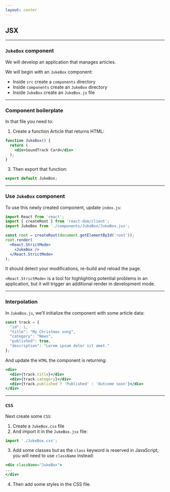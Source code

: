 ```yaml
---
layout: center
---
```


## JSX

<Toc maxDepth="2" mode="onlySiblings"/>

---

### `JukeBox` component

We will develop an application that manages articles.

We will begin with an `JukeBox` component:

- Inside `src` create a `components` directory
- Inside `components` create an `JukeBox` directory
- Inside `JukeBox` create an `JukeBox.js` file

---

### Component boilerplate

In that file you need to:

1. Create a function Article that returns HTML:

```jsx
function JukeBox() {
  return (
    <div>SoundTrack Card</div>
  );
}
```

3. Then export that function:

```jsx
export default JukeBox;
```

---

### Use `JukeBox` component

To use this newly created component, update `index.js`:
```jsx
import React from 'react';
import { createRoot } from 'react-dom/client';
import JukeBox from './components/JukeBox/JukeBox.jsx';

const root = createRoot(document.getElementById('root'));
root.render(
  <React.StrictMode>
    <JukeBox />
  </React.StrictMode>
);
```

It should detect your modifications, re-build and reload the page.

<alert>`<React.StrictMode>` is a tool for highlighting potential problems in an application, but it will trigger an additional render in development mode.</alert>

---

### Interpolation

In `JukeBox.js`, we’ll initialize the component with some article data:
```jsx
const track = {
  "id": 1,
  "title": "My Christmas song",
  "category": "News",
  "published": true,
  "description": "Lorem ipsum dolor sit amet."
};
```

And update the `HTML` the component is returning:
```jsx
<div>
  <div>{track.title}</div>
  <div>{track.category}</div>
  <div>{track.published ? 'Published' : 'Outcome soon'}</div>
</div>
```

---

### `CSS`

Next create some `CSS`:

1. Create a `JukeBox.css` file
2. And import it in the `JukeBox.jsx` file:

```jsx
import './JukeBox.css';
```

3. Add some classes but as the `class` keyword is reserved in JavaScript, you will need to use `className` instead:

```jsx
<div className="JukeBox">
...
</div>
```

4. Then add some styles in the CSS file.

